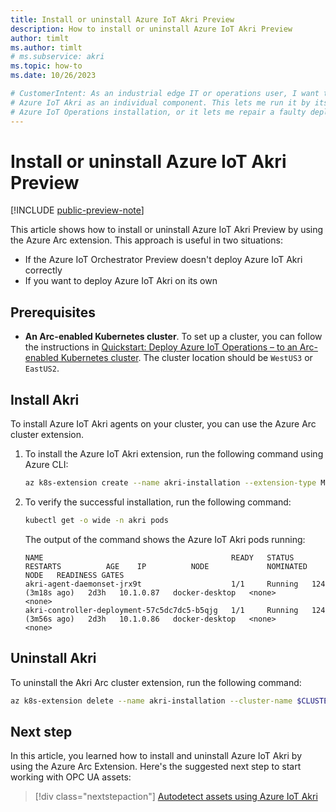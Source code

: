 ```yaml
---
title: Install or uninstall Azure IoT Akri Preview
description: How to install or uninstall Azure IoT Akri Preview
author: timlt
ms.author: timlt
# ms.subservice: akri
ms.topic: how-to 
ms.date: 10/26/2023

# CustomerIntent: As an industrial edge IT or operations user, I want to install or uninstall 
# Azure IoT Akri as an individual component. This lets me run it by itself without an 
# Azure IoT Operations installation, or it lets me repair a faulty deployment by Azure IoT Orchestrator after installing Azure IoT Operations.
---
```


# Install or uninstall Azure IoT Akri Preview

[!INCLUDE [public-preview-note](../includes/public-preview-note.md)]

This article shows how to install or uninstall Azure IoT Akri Preview by using the Azure Arc extension. This approach is useful in two situations: 

- If the Azure IoT Orchestrator Preview doesn't deploy Azure IoT Akri correctly
- If you want to deploy Azure IoT Akri on its own

## Prerequisites

- **An Arc-enabled Kubernetes cluster**.  To set up a cluster, you can follow the instructions in [Quickstart: Deploy Azure IoT Operations – to an Arc-enabled Kubernetes cluster](../get-started/quickstart-deploy.md). The cluster location should be `WestUS3` or `EastUS2`.

## Install Akri
To install Azure IoT Akri agents on your cluster, you can use the Azure Arc cluster extension. 

1. To install the Azure IoT Akri extension, run the following command using Azure CLI:

    ```bash
    az k8s-extension create --name akri-installation --extension-type Microsoft.Akri --scope cluster --cluster-name $CLUSTER_NAME --resource-group $GROUP_NAME --cluster-type connectedClusters --version 0.2.0-rc1 --release-train private-preview
    ```

1. To verify the successful installation, run the following command:

    ```bash
    kubectl get -o wide -n akri pods
    ```

    The output of the command shows the Azure IoT Akri pods running:
    
    ```console
    NAME                                          READY   STATUS    RESTARTS          AGE    IP          NODE             NOMINATED NODE   READINESS GATES
    akri-agent-daemonset-jrx9t                    1/1     Running   124 (3m18s ago)   2d3h   10.1.0.87   docker-desktop   <none>           <none>
    akri-controller-deployment-57c5dc7dc5-b5qjg   1/1     Running   124 (3m56s ago)   2d3h   10.1.0.86   docker-desktop   <none>           <none>
    ```

## Uninstall Akri
To uninstall the Akri Arc cluster extension, run the following command:

```bash
az k8s-extension delete --name akri-installation --cluster-name $CLUSTER_NAME --resource-group $GROUP_NAME --cluster-type connectedClusters
```
 
## Next step
In this article, you learned how to install and uninstall Azure IoT Akri by using the Azure Arc Extension.  Here's the suggested next step to start working with OPC UA assets:

> [!div class="nextstepaction"]
> [Autodetect assets using Azure IoT Akri](howto-autodetect-opcua-assets-using-akri.md)